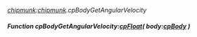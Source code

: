 _[chipmunk](../../modules/chipmunk/chipmunk-module.md):[chipmunk](../../modules/chipmunk/chipmunk-module.md).cpBodyGetAngularVelocity_
##### Function cpBodyGetAngularVelocity:[cpFloat](../../modules/chipmunk/chipmunk-cpfloat.md)( body:[cpBody](../../modules/chipmunk/chipmunk-cpbody.md) )
